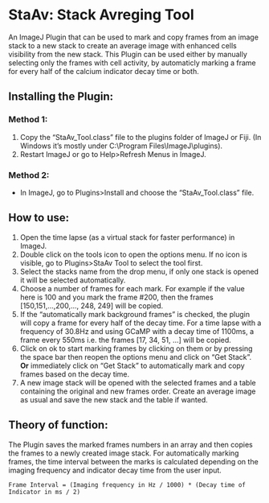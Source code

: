 # StaAv: Stack Avreging Tool
An ImageJ Plugin that can be used to mark and copy frames from an image stack to a new stack to create an average image with enhanced cells visibility from the new stack. 
This Plugin can be used either by manually selecting only the frames with cell activity, by automaticly marking a frame for every half of the calcium indicator decay time or both. 


## Installing the Plugin:
### Method 1:
1. Copy the “StaAv_Tool.class” file to the plugins folder of ImageJ or Fiji. (In Windows it’s mostly
under C:\Program Files\ImageJ\plugins).
2. Restart ImageJ or go to Help>Refresh Menus in ImageJ.
### Method 2:
- In ImageJ, go to Plugins>Install and choose the “StaAv_Tool.class” file.


## How to use:
1. Open the time lapse (as a virtual stack for faster performance) in ImageJ.
2. Double click on the tools icon to open the options menu. If no icon is visible, go to
Plugins>StaAv Tool to select the tool first.
3. Select the stacks name from the drop menu, if only one stack is opened it will be selected automatically.
4. Choose a number of frames for each mark. For example if the value here is 100 and you mark the frame #200, then the frames [150,151,...,200,..., 248, 249] will be copied.
5. If the “automatically mark background frames” is checked, the plugin will copy a frame for every half of the decay time. For a time lapse with a frequency of 30.8Hz and using GCaMP with a decay time of 1100ms, a frame every 550ms i.e. the frames [17, 34, 51, ...] will be copied.
6. Click on ok to start marking frames by clicking on them or by pressing the space bar then reopen the options menu and click on “Get Stack”.  
**Or** immediately click on “Get Stack” to automatically mark and copy frames based on the decay time.
7. A new image stack will be opened with the selected frames and a table containing the original and new frames order. Create an average image as usual and save the new stack and the table if wanted.


## Theory of function:
The Plugin saves the marked frames numbers in an array and then copies the frames to a newly created image stack.
For automatically marking frames, the time interval between the marks is calculated depending on the imaging frequency and indicator decay time from the user input.
```
Frame Interval = (Imaging frequency in Hz / 1000) * (Decay time of Indicator in ms / 2)
```
